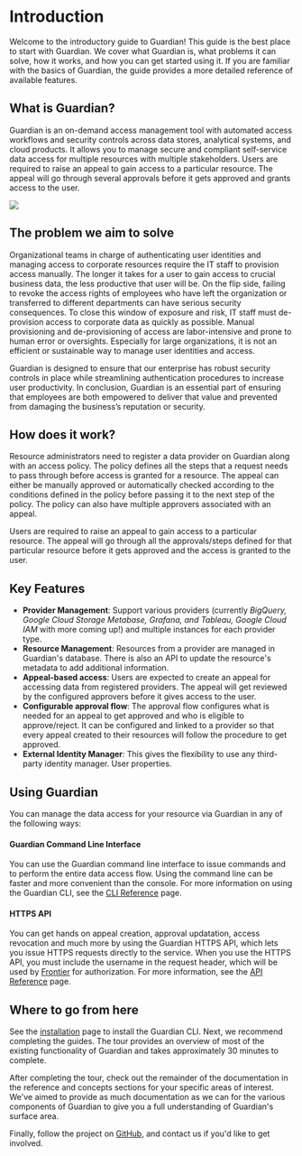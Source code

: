 # Introduction

Welcome to the introductory guide to Guardian! This guide is the best place to start with Guardian. We cover what Guardian is, what problems it can solve, how it works, and how you can get started using it. If you are familiar with the basics of Guardian, the guide provides a more detailed reference of available features.

## What is Guardian?

Guardian is an on-demand access management tool with automated access workflows and security controls across data stores, analytical systems, and cloud products. It allows you to manage secure and compliant self-service data access for multiple resources with multiple stakeholders. Users are required to raise an appeal to gain access to a particular resource. The appeal will go through several approvals before it gets approved and grants access to the user.

![](/assets/overview-bordered.svg)

## The problem we aim to solve

Organizational teams in charge of authenticating user identities and managing access to corporate resources require the IT staff to provision access manually. The longer it takes for a user to gain access to crucial business data, the less productive that user will be. On the flip side, failing to revoke the access rights of employees who have left the organization or transferred to different departments can have serious security consequences. To close this window of exposure and risk, IT staff must de-provision access to corporate data as quickly as possible. Manual provisioning and de-provisioning of access are labor-intensive and prone to human error or oversights. Especially for large organizations, it is not an efficient or sustainable way to manage user identities and access.

Guardian is designed to ensure that our enterprise has robust security controls in place while streamlining authentication procedures to increase user productivity. In conclusion, Guardian is an essential part of ensuring that employees are both empowered to deliver that value and prevented from damaging the business’s reputation or security.

## How does it work?

Resource administrators need to register a data provider on Guardian along with an access policy. The policy defines all the steps that a request needs to pass through before access is granted for a resource. The appeal can either be manually approved or automatically checked according to the conditions defined in the policy before passing it to the next step of the policy. The policy can also have multiple approvers associated with an appeal.

Users are required to raise an appeal to gain access to a particular resource. The appeal will go through all the approvals/steps defined for that particular resource before it gets approved and the access is granted to the user.

## Key Features

- **Provider Management**: Support various providers \(currently _BigQuery, Google Cloud Storage Metabase, Grafana, and Tableau, Google Cloud IAM_ with more coming up!\) and multiple instances for each provider type.
- **Resource Management**: Resources from a provider are managed in Guardian's database. There is also an API to update the resource's metadata to add additional information.
- **Appeal-based access**: Users are expected to create an appeal for accessing data from registered providers. The appeal will get reviewed by the configured approvers before it gives access to the user.
- **Configurable approval flow**: The approval flow configures what is needed for an appeal to get approved and who is eligible to approve/reject. It can be configured and linked to a provider so that every appeal created to their resources will follow the procedure to get approved.
- **External Identity Manager**: This gives the flexibility to use any third-party identity manager. User properties.

## Using Guardian

You can manage the data access for your resource via Guardian in any of the following ways:

#### Guardian Command Line Interface

You can use the Guardian command line interface to issue commands and to perform the entire data access flow. Using the command line can be faster and more convenient than the console.
For more information on using the Guardian CLI, see the [CLI Reference](./reference/cli.md) page.

#### HTTPS API

You can get hands on appeal creation, approval updatation, access revocation and much more by using the Guardian HTTPS API, which lets you issue HTTPS requests directly to the service. When you use the HTTPS API, you must include the username in the request header, which will be used by [Frontier](https://guardian.vercel.app/frontier/) for authorization. For more information, see the [API Reference](/reference/api.md) page.

## Where to go from here

See the [installation](./installation) page to install the Guardian CLI. Next, we recommend completing the guides. The tour provides an overview of most of the existing functionality of Guardian and takes approximately 30 minutes to complete.

After completing the tour, check out the remainder of the documentation in the reference and concepts sections for your specific areas of interest. We've aimed to provide as much documentation as we can for the various components of Guardian to give you a full understanding of Guardian's surface area.

Finally, follow the project on [GitHub](https://github.com/raystack/guardian), and contact us if you'd like to get involved.
